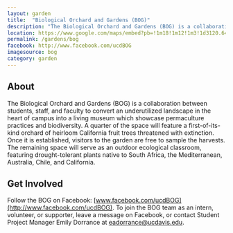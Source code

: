 ```yaml
---
layout: garden
title:  "Biological Orchard and Gardens (BOG)"
description: "The Biological Orchard and Gardens (BOG) is a collaboration between students, staff, and faculty to convert an underutilized landscape in the heart of campus into a living museum which showcase permaculture practices and biodiversity."
location: https://www.google.com/maps/embed?pb=!1m18!1m12!1m3!1d3120.647634701637!2d-121.75791868454017!3d38.54188997962706!2m3!1f0!2f0!3f0!3m2!1i1024!2i768!4f13.1!3m3!1m2!1s0x0%3A0x0!2zMzjCsDMyJzMwLjgiTiAxMjHCsDQ1JzIwLjYiVw!5e0!3m2!1sen!2sus!4v1459359972828
permalink: /gardens/bog
facebook: http://www.facebook.com/ucdBOG
imagesource: bog
category: garden
---
```


<h2>About</h2>

The Biological Orchard and Gardens (BOG) is a collaboration between students, staff, and faculty to convert an underutilized landscape in the heart of campus into a living museum which showcase permaculture practices and biodiversity. A quarter of the space will feature a first-of-its-kind orchard of heirloom California fruit trees threatened with extinction. Once it is established, visitors to the garden are free to sample the harvests. The remaining space will serve as an outdoor ecological classroom, featuring drought-tolerant plants native to South Africa, the Mediterranean, Australia, Chile, and California.

<h2>Get Involved</h2>

Follow the BOG on Facebook: [www.facebook.com/ucdBOG](http://www.facebook.com/ucdBOG). To join the BOG team as an intern, volunteer, or supporter, leave a message on Facebook, or contact Student Project Manager Emily Dorrance at [eadorrance@ucdavis.edu](eadorrance@ucdavis.edu).

